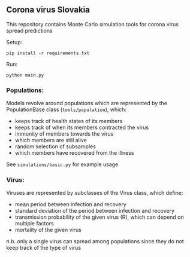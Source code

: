 ## Corona virus Slovakia

This repository contains Monte Carlo simulation tools for corona virus spread predictions

Setup:

`pip install -r requirements.txt`

Run:

`python main.py`

### Populations:

Models revolve around populations which are represented by the PopulationBase class (`tools/population`), which:

- keeps track of health states of its members
- keeps track of when its members contracted the virus
- immunity of members towards the virus
- which members are still alive
- random selection of subsamples
- which members have recovered from the illness

See `simulations/basic.py` for example usage

### Virus:

Viruses are represented by subclasses of the Virus class, which define:

- mean period between infection and recovery
- standard deviation of the period between infection and recovery
- transmission probability of the given virus (R), which can depend on multiple factors
- mortality of the given virus

n.b. only a single virus can spread among populations since they do not keep track of the type of virus
